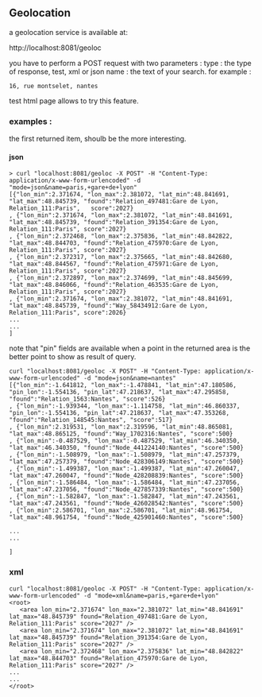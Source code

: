 ## Geolocation

a geolocation service is available at:

http://localhost:8081/geoloc

you have to perform a POST request with two parameters :
type : the type of response, test, xml or json
name : the text of your search. for example :

`16, rue montselet, nantes`

test html page allows to try this feature.


### examples :
the first returned item, shoulb be the more interesting.

#### json

```  
> curl "localhost:8081/geoloc -X POST" -H "Content-Type: application/x-www-form-urlencoded" -d "mode=json&name=paris,+gare+de+lyon" 
[{"lon_min":2.371674, "lon_max":2.381072, "lat_min":48.841691, "lat_max":48.845739, "found":"Relation_497481:Gare de Lyon, Relation_111:Paris",   score":2027}
, {"lon_min":2.371674, "lon_max":2.381072, "lat_min":48.841691, "lat_max":48.845739, "found":"Relation_391354:Gare de Lyon, Relation_111:Paris", score":2027}
, {"lon_min":2.372468, "lon_max":2.375836, "lat_min":48.842822, "lat_max":48.844703, "found":"Relation_475970:Gare de Lyon, Relation_111:Paris", score":2027}
, {"lon_min":2.372317, "lon_max":2.375665, "lat_min":48.842680, "lat_max":48.844567, "found":"Relation_475971:Gare de Lyon, Relation_111:Paris", score":2027}
, {"lon_min":2.372897, "lon_max":2.374699, "lat_min":48.845699, "lat_max":48.846066, "found":"Relation_463535:Gare de Lyon, Relation_111:Paris", score":2027}
, {"lon_min":2.371674, "lon_max":2.381072, "lat_min":48.841691, "lat_max":48.845739, "found":"Way_58434912:Gare de Lyon, Relation_111:Paris", score":2026}
...
...
]
```
note that "pin" fields are available when a point in the returned area is the better point to show as result of query.

```
curl "localhost:8081/geoloc -X POST" -H "Content-Type: application/x-www-form-urlencoded" -d "mode=json&name=nantes"
[{"lon_min":-1.641812, "lon_max":-1.478841, "lat_min":47.180586, "pin_lon":-1.554136, "pin_lat":47.218637, "lat_max":47.295858, "found":"Relation_1563:Nantes", "score":526}
, {"lon_min":-1.939344, "lon_max":-1.114758, "lat_min":46.860337, "pin_lon":-1.554136, "pin_lat":47.218637, "lat_max":47.353268, "found":"Relation_148545:Nantes", "score":517}
, {"lon_min":2.319531, "lon_max":2.319596, "lat_min":48.865081, "lat_max":48.865125, "found":"Way_1702316:Nantes", "score":500}
, {"lon_min":-0.487529, "lon_max":-0.487529, "lat_min":46.340350, "lat_max":46.340350, "found":"Node_441224140:Nantes", "score":500}
, {"lon_min":-1.508979, "lon_max":-1.508979, "lat_min":47.257379, "lat_max":47.257379, "found":"Node_428306149:Nantes", "score":500}
, {"lon_min":-1.499387, "lon_max":-1.499387, "lat_min":47.260047, "lat_max":47.260047, "found":"Node_428208839:Nantes", "score":500}
, {"lon_min":-1.586484, "lon_max":-1.586484, "lat_min":47.237056, "lat_max":47.237056, "found":"Node_427857339:Nantes", "score":500}
, {"lon_min":-1.582847, "lon_max":-1.582847, "lat_min":47.243561, "lat_max":47.243561, "found":"Node_426028542:Nantes", "score":500}
, {"lon_min":2.586701, "lon_max":2.586701, "lat_min":48.961754, "lat_max":48.961754, "found":"Node_425901460:Nantes", "score":500}

...
...

]
```



### xml

```
curl "localhost:8081/geoloc -X POST" -H "Content-Type: application/x-www-form-urlencoded" -d "mode=xml&name=paris,+gare+de+lyon"
<root>
   <area lon_min="2.371674" lon_max="2.381072" lat_min="48.841691" lat_max="48.845739" found="Relation_497481:Gare de Lyon, Relation_111:Paris" score="2027" />
   <area lon_min="2.371674" lon_max="2.381072" lat_min="48.841691" lat_max="48.845739" found="Relation_391354:Gare de Lyon, Relation_111:Paris" score="2027" />
   <area lon_min="2.372468" lon_max="2.375836" lat_min="48.842822" lat_max="48.844703" found="Relation_475970:Gare de Lyon, Relation_111:Paris" score="2027" />
...
...
</root>
```
